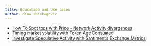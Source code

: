 ```yaml
---
title: Education and Use cases
author: dino ibisbegovic
---
```



- [How To Spot tops with Price - Network Activity divergences](/education-and-use-cases/how-to-spot-tops-with-price---network-activity-divergences/)
- [Timing market volatility with Token Age Consumed](/education-and-use-cases/timing-market-volatility-with-token-age-consumed/)
- [Investigate Speculative Activity with Santiment’s Exchange Metrics](/education-and-use-cases/investigate-speculative-activity-with-santiment’s-exchange-metrics/)

